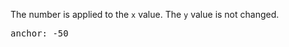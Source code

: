 <p class="b30">
The number is applied to the <code>x</code> value. The <code>y</code> value is not changed.
</p>
<pre data-ace="readonly" style="width:100%;">anchor: -50</pre>